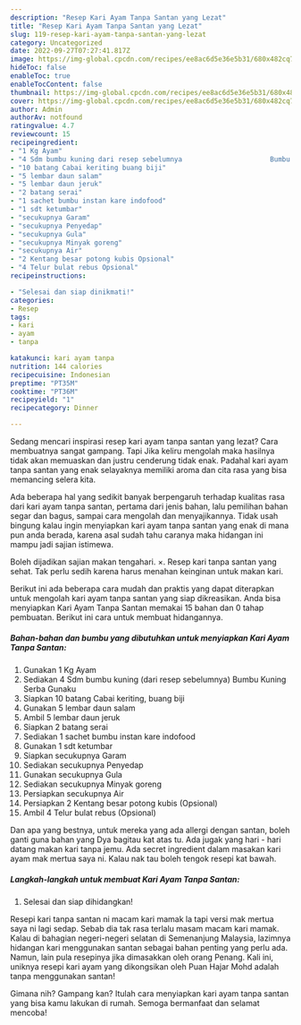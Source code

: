 ```yaml
---
description: "Resep Kari Ayam Tanpa Santan yang Lezat"
title: "Resep Kari Ayam Tanpa Santan yang Lezat"
slug: 119-resep-kari-ayam-tanpa-santan-yang-lezat
category: Uncategorized
date: 2022-09-27T07:27:41.817Z
image: https://img-global.cpcdn.com/recipes/ee8ac6d5e36e5b31/680x482cq70/kari-ayam-tanpa-santan-foto-resep-utama.jpg
hideToc: false
enableToc: true
enableTocContent: false
thumbnail: https://img-global.cpcdn.com/recipes/ee8ac6d5e36e5b31/680x482cq70/kari-ayam-tanpa-santan-foto-resep-utama.jpg
cover: https://img-global.cpcdn.com/recipes/ee8ac6d5e36e5b31/680x482cq70/kari-ayam-tanpa-santan-foto-resep-utama.jpg
author: Admin
authorAv: notfound
ratingvalue: 4.7
reviewcount: 15
recipeingredient:
- "1 Kg Ayam"
- "4 Sdm bumbu kuning dari resep sebelumnya                      Bumbu Kuning Serba Gunaku"
- "10 batang Cabai keriting buang biji"
- "5 lembar daun salam"
- "5 lembar daun jeruk"
- "2 batang serai"
- "1 sachet bumbu instan kare indofood"
- "1 sdt ketumbar"
- "secukupnya Garam"
- "secukupnya Penyedap"
- "secukupnya Gula"
- "secukupnya Minyak goreng"
- "secukupnya Air"
- "2 Kentang besar potong kubis Opsional"
- "4 Telur bulat rebus Opsional"
recipeinstructions:

- "Selesai dan siap dinikmati!"
categories:
- Resep
tags:
- kari
- ayam
- tanpa

katakunci: kari ayam tanpa 
nutrition: 144 calories
recipecuisine: Indonesian
preptime: "PT35M"
cooktime: "PT36M"
recipeyield: "1"
recipecategory: Dinner

---
```



Sedang mencari inspirasi resep kari ayam tanpa santan yang lezat? Cara membuatnya sangat gampang. Tapi Jika keliru mengolah maka hasilnya tidak akan memuaskan dan justru cenderung tidak enak. Padahal kari ayam tanpa santan yang enak selayaknya memiliki aroma dan cita rasa yang bisa memancing selera kita.


Ada beberapa hal yang sedikit banyak berpengaruh terhadap kualitas rasa dari kari ayam tanpa santan, pertama dari jenis bahan, lalu pemilihan bahan segar dan bagus, sampai cara mengolah dan menyajikannya. Tidak usah bingung kalau ingin menyiapkan kari ayam tanpa santan yang enak di mana pun anda berada, karena asal sudah tahu caranya maka hidangan ini mampu jadi sajian istimewa.

Boleh dijadikan sajian makan tengahari. ×. Resep kari tanpa santan yang sehat. Tak perlu sedih karena harus menahan keinginan untuk makan kari.


Berikut ini ada beberapa cara mudah dan praktis yang dapat diterapkan untuk mengolah kari ayam tanpa santan yang siap dikreasikan. Anda bisa menyiapkan Kari Ayam Tanpa Santan memakai 15 bahan dan 0 tahap pembuatan. Berikut ini cara untuk membuat hidangannya.

<!--inarticleads1-->

##### Bahan-bahan dan bumbu yang dibutuhkan untuk menyiapkan Kari Ayam Tanpa Santan:

1. Gunakan 1 Kg Ayam
1. Sediakan 4 Sdm bumbu kuning (dari resep sebelumnya)                      Bumbu Kuning Serba Gunaku
1. Siapkan 10 batang Cabai keriting, buang biji
1. Gunakan 5 lembar daun salam
1. Ambil 5 lembar daun jeruk
1. Siapkan 2 batang serai
1. Sediakan 1 sachet bumbu instan kare indofood
1. Gunakan 1 sdt ketumbar
1. Siapkan secukupnya Garam
1. Sediakan secukupnya Penyedap
1. Gunakan secukupnya Gula
1. Sediakan secukupnya Minyak goreng
1. Persiapkan secukupnya Air
1. Persiapkan 2 Kentang besar potong kubis (Opsional)
1. Ambil 4 Telur bulat rebus (Opsional)


Dan apa yang bestnya, untuk mereka yang ada allergi dengan santan, boleh ganti guna bahan yang Dya bagitau kat atas tu. Ada jugak yang hari - hari datang makan kari tanpa jemu. Ada secret ingredient dalam masakan kari ayam mak mertua saya ni. Kalau nak tau boleh tengok resepi kat bawah. 

<!--inarticleads2-->

##### Langkah-langkah untuk membuat Kari Ayam Tanpa Santan:


1. Selesai dan siap dihidangkan!

Resepi kari tanpa santan ni macam kari mamak la tapi versi mak mertua saya ni lagi sedap. Sebab dia tak rasa terlalu masam macam kari mamak. Kalau di bahagian negeri-negeri selatan di Semenanjung Malaysia, lazimnya hidangan kari menggunakan santan sebagai bahan penting yang perlu ada. Namun, lain pula resepinya jika dimasakkan oleh orang Penang. Kali ini, uniknya resepi kari ayam yang dikongsikan oleh Puan Hajar Mohd adalah tanpa menggunakan santan! 

Gimana nih? Gampang kan? Itulah cara menyiapkan kari ayam tanpa santan yang bisa kamu lakukan di rumah. Semoga bermanfaat dan selamat mencoba!
